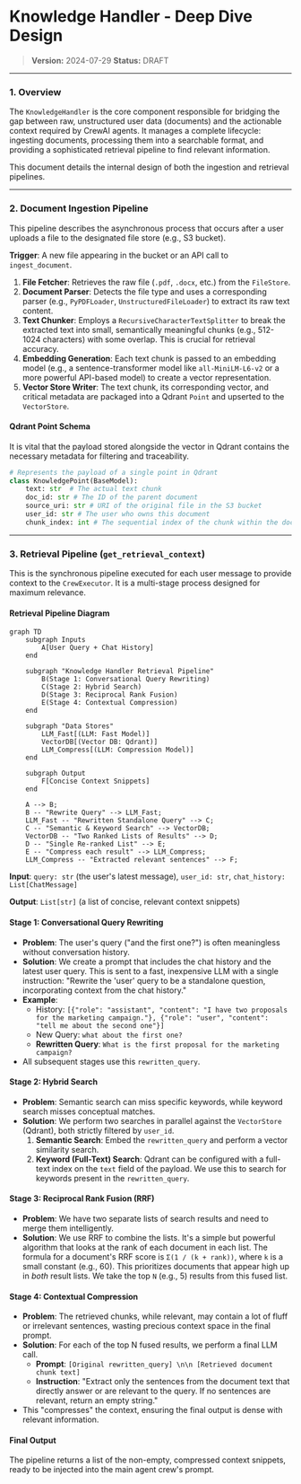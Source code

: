 # Knowledge Handler - Deep Dive Design

> **Version:** 2024-07-29
> **Status:** DRAFT

---

### 1. Overview

The `KnowledgeHandler` is the core component responsible for bridging the gap between raw, unstructured user data (documents) and the actionable context required by CrewAI agents. It manages a complete lifecycle: ingesting documents, processing them into a searchable format, and providing a sophisticated retrieval pipeline to find relevant information.

This document details the internal design of both the ingestion and retrieval pipelines.

---

### 2. Document Ingestion Pipeline

This pipeline describes the asynchronous process that occurs after a user uploads a file to the designated file store (e.g., S3 bucket).

**Trigger**: A new file appearing in the bucket or an API call to `ingest_document`.

1.  **File Fetcher**: Retrieves the raw file (`.pdf`, `.docx`, etc.) from the `FileStore`.
2.  **Document Parser**: Detects the file type and uses a corresponding parser (e.g., `PyPDFLoader`, `UnstructuredFileLoader`) to extract its raw text content.
3.  **Text Chunker**: Employs a `RecursiveCharacterTextSplitter` to break the extracted text into small, semantically meaningful chunks (e.g., 512-1024 characters) with some overlap. This is crucial for retrieval accuracy.
4.  **Embedding Generation**: Each text chunk is passed to an embedding model (e.g., a sentence-transformer model like `all-MiniLM-L6-v2` or a more powerful API-based model) to create a vector representation.
5.  **Vector Store Writer**: The text chunk, its corresponding vector, and critical metadata are packaged into a Qdrant `Point` and upserted to the `VectorStore`.

#### Qdrant Point Schema

It is vital that the payload stored alongside the vector in Qdrant contains the necessary metadata for filtering and traceability.

```python
# Represents the payload of a single point in Qdrant
class KnowledgePoint(BaseModel):
    text: str  # The actual text chunk
    doc_id: str # The ID of the parent document
    source_uri: str # URI of the original file in the S3 bucket
    user_id: str # The user who owns this document
    chunk_index: int # The sequential index of the chunk within the document
```

---

### 3. Retrieval Pipeline (`get_retrieval_context`)

This is the synchronous pipeline executed for each user message to provide context to the `CrewExecutor`. It is a multi-stage process designed for maximum relevance.

#### Retrieval Pipeline Diagram
```mermaid
graph TD
    subgraph Inputs
        A[User Query + Chat History]
    end

    subgraph "Knowledge Handler Retrieval Pipeline"
        B(Stage 1: Conversational Query Rewriting)
        C(Stage 2: Hybrid Search)
        D(Stage 3: Reciprocal Rank Fusion)
        E(Stage 4: Contextual Compression)
    end

    subgraph "Data Stores"
        LLM_Fast[(LLM: Fast Model)]
        VectorDB[(Vector DB: Qdrant)]
        LLM_Compress[(LLM: Compression Model)]
    end

    subgraph Output
        F[Concise Context Snippets]
    end

    A --> B;
    B -- "Rewrite Query" --> LLM_Fast;
    LLM_Fast -- "Rewritten Standalone Query" --> C;
    C -- "Semantic & Keyword Search" --> VectorDB;
    VectorDB -- "Two Ranked Lists of Results" --> D;
    D -- "Single Re-ranked List" --> E;
    E -- "Compress each result" --> LLM_Compress;
    LLM_Compress -- "Extracted relevant sentences" --> F;

```

**Input**: `query: str` (the user's latest message), `user_id: str`, `chat_history: List[ChatMessage]`

**Output**: `List[str]` (a list of concise, relevant context snippets)

#### **Stage 1: Conversational Query Rewriting**

*   **Problem**: The user's query ("and the first one?") is often meaningless without conversation history.
*   **Solution**: We create a prompt that includes the chat history and the latest user query. This is sent to a fast, inexpensive LLM with a single instruction: "Rewrite the 'user' query to be a standalone question, incorporating context from the chat history."
*   **Example**:
    *   History: `[{"role": "assistant", "content": "I have two proposals for the marketing campaign."}, {"role": "user", "content": "tell me about the second one"}]`
    *   New Query: `what about the first one?`
    *   **Rewritten Query**: `What is the first proposal for the marketing campaign?`
*   All subsequent stages use this `rewritten_query`.

#### **Stage 2: Hybrid Search**

*   **Problem**: Semantic search can miss specific keywords, while keyword search misses conceptual matches.
*   **Solution**: We perform two searches in parallel against the `VectorStore` (Qdrant), both strictly filtered by `user_id`.
    1.  **Semantic Search**: Embed the `rewritten_query` and perform a vector similarity search.
    2.  **Keyword (Full-Text) Search**: Qdrant can be configured with a full-text index on the `text` field of the payload. We use this to search for keywords present in the `rewritten_query`.

#### **Stage 3: Reciprocal Rank Fusion (RRF)**

*   **Problem**: We have two separate lists of search results and need to merge them intelligently.
*   **Solution**: We use RRF to combine the lists. It's a simple but powerful algorithm that looks at the rank of each document in each list. The formula for a document's RRF score is `Σ(1 / (k + rank))`, where `k` is a small constant (e.g., 60). This prioritizes documents that appear high up in *both* result lists. We take the top `N` (e.g., 5) results from this fused list.

#### **Stage 4: Contextual Compression**

*   **Problem**: The retrieved chunks, while relevant, may contain a lot of fluff or irrelevant sentences, wasting precious context space in the final prompt.
*   **Solution**: For each of the top N fused results, we perform a final LLM call.
    *   **Prompt**: `[Original rewritten_query] \n\n [Retrieved document chunk text]`
    *   **Instruction**: "Extract only the sentences from the document text that directly answer or are relevant to the query. If no sentences are relevant, return an empty string."
*   This "compresses" the context, ensuring the final output is dense with relevant information.

#### **Final Output**

The pipeline returns a list of the non-empty, compressed context snippets, ready to be injected into the main agent crew's prompt. 